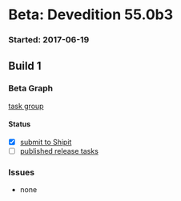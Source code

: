# Beta: Devedition 55.0b3

### Started: 2017-06-19

## Build 1

### Beta Graph
[task group](https://tools.taskcluster.net/push-inspector/#/PS89k0ysRxemUax0fumiZA)


#### Status
- [x] [submit to Shipit](https://wiki.mozilla.org/Release:Release_Automation_on_Mercurial:Starting_a_Release#Submit_to_Ship_It)
- [ ] [published release tasks](../how-tos/relpro.md#3-publish-release)

### Issues
- none


